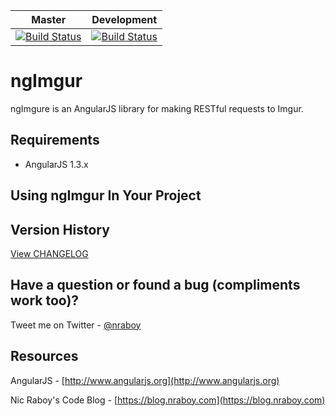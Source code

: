 | Master                                                                                                                            | Development                                                                                                                            |
|-----------------------------------------------------------------------------------------------------------------------------------|----------------------------------------------------------------------------------------------------------------------------------------|
| [![Build Status](https://travis-ci.org/nraboy/ng-imgur.svg?branch=master)](https://travis-ci.org/nraboy/ng-imgur) | [![Build Status](https://travis-ci.org/nraboy/ng-imgur.svg?branch=development)](https://travis-ci.org/nraboy/ng-imgur) |

ngImgur
==============================

ngImgure is an AngularJS library for making RESTful requests to Imgur.


Requirements
-------------

* AngularJS 1.3.x


Using ngImgur In Your Project
-------------


Version History
-------------

[View CHANGELOG](CHANGELOG.md)


Have a question or found a bug (compliments work too)?
-------------

Tweet me on Twitter - [@nraboy](https://www.twitter.com/nraboy)


Resources
-------------

AngularJS - [http://www.angularjs.org](http://www.angularjs.org)

Nic Raboy's Code Blog - [https://blog.nraboy.com](https://blog.nraboy.com)
